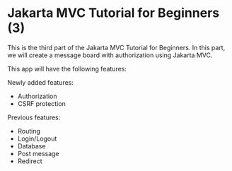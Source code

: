 # Jakarta MVC Tutorial for Beginners (3)

This is the third part of the Jakarta MVC Tutorial for Beginners.
In this part, we will create a message board with authorization using Jakarta MVC.

This app will have the following features:


Newly added features:
- Authorization
- CSRF protection

Previous features:
- Routing
- Login/Logout
- Database
- Post message
- Redirect

